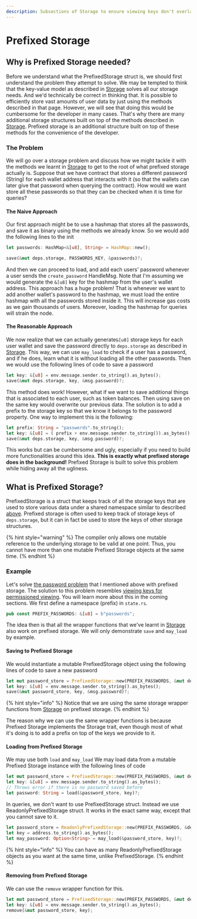 ```yaml
---
description: Subsections of Storage to ensure viewing keys don't overlap.
---
```


# Prefixed Storage

## Why is Prefixed Storage needed?

Before we understand what the PrefixedStorage struct is, we should first understand the problem they attempt to solve. We may be tempted to think that the key-value model as described in [Storage](./) solves all our storage needs. And we'd technically be correct in thinking that. It is possible to efficiently store vast amounts of user data by just using the methods described in that page. However, we will see that doing this would be cumbersome for the developer in many cases. That's why there are many additional storage structures built on top of the methods described in [Storage](./). Prefixed storage is an additional structure built on top of these methods for the convenience of the developer.

### The Problem

We will go over a storage problem and discuss how we might tackle it with the methods we learnt in [Storage](./) to get to the root of what prefixed storage actually is. Suppose that we have contract that stores a different password (String) for each wallet address that interacts with it (so that the wallets can later give that password when querying the contract). How would we want store all these passwords so that they can be checked when it is time for queries?

#### The Naive Approach                                                                                                                                                                                                                                                                                                                                                                                                                                                                                                                                                                                                                                                                                                                                                                                                                                                                   &#x20;

Our first approach might be to use a hashmap that stores all the passwords, and save it as binary using the methods we already know. So we would add the following lines to the init

```rust
let passwords: HashMap<&[u8], String> = HashMap::new();

save(&mut deps.storage, PASSWORDS_KEY, &passwords)?;
```

And then we can proceed to load, and add each users' password whenever a user sends the `create_password` HandleMsg. Note that I'm assuming we would generate the `&[u8]` key for the hashmap from the user's wallet address. This approach has a huge problem! That is whenever we want to add another wallet's password to the hashmap, we must load the entire hashmap with all the passwords stored inside it. This will increase gas costs as we gain thousands of users. Moreover, loading the hashmap for queries will strain the node.

#### The Reasonable Approach

We now realize that we can actually generate`&[u8]` storage keys for each user wallet and save the password directly to `deps.storage` as described in [Storage](./). This way, we can use `may_load` to check if a user has a password, and if he does, learn what it is without loading all the other passwords. Then we would use the following lines of code to save a password

```rust
let key: &[u8] = env.message.sender.to_string().as_bytes();
save(&mut deps.storage, key, &msg.password)?;
```

This method does work! However, what if we want to save additional things that is associated to each user, such as token balances. Then using save on the same key would overwrite our previous data. The solution is to add a prefix to the storage key so that we know it belongs to the password property. One way to implement this is the following:

```rust
let prefix: String = "passwords".to_string();
let key: &[u8] = ( prefix + env.message.sender.to_string()).as_bytes();
save(&mut deps.storage, key, &msg.password)?;
```

This works but can be cumbersome and ugly, especially if you need to build more functionalities around this idea. **This is exactly what prefixed storage does in the background!** Prefixed Storage is built to solve this problem while hiding away all the ugliness.

## What is Prefixed Storage?

PrefixedStorage is a struct that keeps track of all the storage keys that are used to store various data under a shared namespace similar to described [above](prefixed-storage.md#the-reasonable-approach). Prefixed storage is often used to keep track of storage keys of `deps.storage`, but it can in fact be used to store the keys of other storage structures.

{% hint style="warning" %}
The compiler only allows one mutable reference to the underlying storage to be valid at one point. Thus, you cannot have more than one mutable Prefixed Storage objects at the same time.
{% endhint %}

### Example

Let's solve [the password problem](prefixed-storage.md#the-problem) that I mentioned above with prefixed storage. The solution to this problem resembles [viewing keys for permissioned viewing](../permissioned-viewing/viewing-keys.md). You will learn more about this in the coming sections. We first define a namespace (prefix) in `state.rs`.

```rust
pub const PREFIX_PASSWORDS: &[u8] = b"passwords";
```

The idea then is that all the wrapper functions that we've learnt in [Storage](./) also work on prefixed storage. We will only demonstrate `save` and `may_load` by example.

#### Saving to Prefixed Storage

We would instantiate a mutable PrefixedStorage object using the following lines of code to save a new password &#x20;

```rust
let mut password_store = PrefixedStorage::new(PREFIX_PASSWORDS, &mut deps.storage);
let key: &[u8] = env.message.sender.to_string().as_bytes();
save(&mut password_store, key, &msg.password)?;
```

{% hint style="info" %}
Notice that we are using the same storage wrapper functions from [Storage](./) on prefixed storage.
{% endhint %}

The reason why we can use the same wrapper functions is because Prefixed Storage implements the Storage trait, even though most of what it's doing is to add a prefix on top of the keys we provide to it.

#### Loading from Prefixed Storage

We may use both `load` and `may_load` We may load data from a mutable Prefixed Storage instance with the following lines of code

```rust
let mut password_store = PrefixedStorage::new(PREFIX_PASSWORDS, &mut deps.storage);
let key: &[u8] = env.message.sender.to_string().as_bytes();
// Throws error if there is no password saved before
let password: String = load(&password_store, key)?;
```

In queries, we don't want to use PrefixedStorage struct. Instead we use ReadonlyPrefixedStorage struct. It works in the exact same way, except that you cannot save to it.

```rust
let password_store = ReadonlyPrefixedStorage::new(PREFIX_PASSWORDS, &deps.storage);
let key = address.to_string().as_bytes();
let may_password: Option<String> = may_load(&password_store, key)?;
```

{% hint style="info" %}
You can have as many ReadonlyPrefixedStorage objects as you want at the same time, unlike PrefixedStorage.
{% endhint %}

#### Removing from Prefixed Storage

We can use the `remove` wrapper function for this.

```rust
let mut password_store = PrefixedStorage::new(PREFIX_PASSWORDS, &mut deps.storage);
let key: &[u8] = env.message.sender.to_string().as_bytes();
remove(&mut password_store, key);
```
